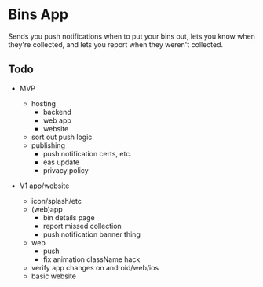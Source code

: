 # Bins App

Sends you push notifications when to put your bins out, lets you know when they're collected, and lets you report when they weren't collected.

## Todo

* MVP
  * hosting
    * backend
    * web app
    * website
  * sort out push logic
  * publishing
    * push notification certs, etc.
    * eas update
    * privacy policy

* V1 app/website
  * icon/splash/etc
  * (web)app
    * bin details page
    * report missed collection
    * push notification banner thing
  * web
    * push
    * fix animation className hack
  * verify app changes on android/web/ios
  * basic website